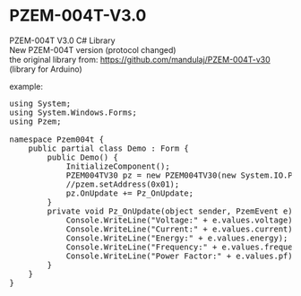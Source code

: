 
# PZEM-004T-V3.0<br>
PZEM-004T V3.0 C# Library<br>
New PZEM-004T version (protocol changed)<br>
the original library from: https://github.com/mandulaj/PZEM-004T-v30 (library for Arduino)

example:
<pre>
using System;
using System.Windows.Forms;
using Pzem;

namespace Pzem004t {
    public partial class Demo : Form {
        public Demo() {
            InitializeComponent();
            PZEM004TV30 pz = new PZEM004TV30(new System.IO.Ports.SerialPort("COM6"));
            //pzem.setAddress(0x01);
            pz.OnUpdate += Pz_OnUpdate;
        }
        private void Pz_OnUpdate(object sender, PzemEvent e) {
            Console.WriteLine("Voltage:" + e.values.voltage);
            Console.WriteLine("Current:" + e.values.current);
            Console.WriteLine("Energy:" + e.values.energy);
            Console.WriteLine("Frequency:" + e.values.frequency);
            Console.WriteLine("Power Factor:" + e.values.pf);
        }
    }
}</pre>
